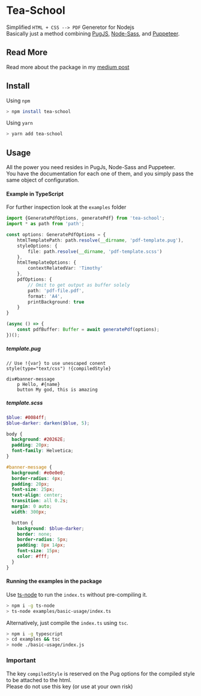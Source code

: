 # Tea-School
Simplified `HTML + CSS --> PDF` Generetor for Nodejs  
Basically just a method combining [PugJS](https://github.com/pugjs/pug), [Node-Sass](https://github.com/sass/node-sass), and [Puppeteer](https://github.com/GoogleChrome/puppeteer).

## Read More
Read more about the package in my [medium post](https://itnext.io/tea-school-js-generate-a-pdf-file-from-html-and-css-in-node-js-32529f9b0f37)

## Install
Using `npm`
```bash
> npm install tea-school
```
Using `yarn`
```bash
> yarn add tea-school
```

## Usage
All the power you need resides in PugJs, Node-Sass and Puppeteer.  
You have the documentation for each one of them, and you simply pass the same object of configuration.

#### Example in TypeScript
For further inspection look at the `examples` folder
```typescript
import {GeneratePdfOptions, generatePdf} from 'tea-school';
import * as path from 'path';

const options: GeneratePdfOptions = {
    htmlTemplatePath: path.resolve(__dirname, 'pdf-template.pug'),
    styleOptions: {
        file: path.resolve(__dirname, 'pdf-template.scss')
    },
    htmlTemplateOptions: {
        contextRelatedVar: 'Timothy'
    },
    pdfOptions: {
        // Omit to get output as buffer solely
        path: 'pdf-file.pdf',
        format: 'A4',
        printBackground: true
    }
}

(async () => {
    const pdfBuffer: Buffer = await generatePdf(options);
})();
```

##### template.pug
```pug
// Use !{var} to use unescaped conent
style(type="text/css") !{compiledStyle}

div#banner-message
    p Hello, #{name}
    button My god, this is amazing
```

##### template.scss
```scss
$blue: #0084ff;
$blue-darker: darken($blue, 5);

body {
  background: #20262E;
  padding: 20px;
  font-family: Helvetica;
}

#banner-message {
  background: #e0e0e0;
  border-radius: 4px;
  padding: 20px;
  font-size: 25px;
  text-align: center;
  transition: all 0.2s;
  margin: 0 auto;
  width: 300px;

  button {
    background: $blue-darker;
    border: none;
    border-radius: 5px;
    padding: 8px 14px;
    font-size: 15px;
    color: #fff;
  }
}
```

#### Running the examples in the package
Use [ts-node](https://github.com/TypeStrong/ts-node) to run the `index.ts` without pre-compiling it.  
```bash
> npm i -g ts-node
> ts-node examples/basic-usage/index.ts
```

Alternatively, just compile the `index.ts` using `tsc`.  
```bash
> npm i -g typescript
> cd examples && tsc
> node ./basic-usage/index.js
```

### Important
The key `compiledStyle` is reserved on the Pug options for the compiled style to be attached to the html.  
Please do not use this key (or use at your own risk)
